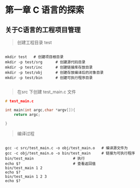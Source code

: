 
# 第一章 C 语言的探索


## 关于C语言的工程项目管理
> 创建工程目录  test

```shell

mkdir test   # 创建项目根目录
mkdir -p test/srg      # 创建源代码目录
mkdir -p test/inc      # 创建链接库存放目录
mkdir -p test/obj      # 创建存放编译后的对象目录
mkdir -p test/bin      # 创建可执行程序目录


```

> 在src 下创建 test_main.c 文件

```c
# test_main.c   

int main(int argc,char *argv[]){
	return argc;

}

```

> 编译过程


```shell

gcc -c src/test_main.c -o obj/test_main.o   # 编译源文件为
gcc -c obj/test_main.o -o bin/test_main     # 链接为可执行程序
bin/test_main                  # 执行
echo $?                        # 查看返回值
bin/test_main 1 2
echo $?
bin/test_main 1 2 3
echo $?

```



